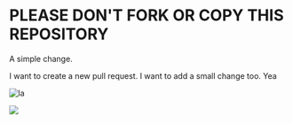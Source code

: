 PLEASE DON'T FORK OR COPY THIS REPOSITORY
=========================================

A simple change.

I want to create a new pull request.
I want to add a small change too.
Yea

![la](https://dl.dropboxusercontent.com/u/279054/Cod-Steamed-Water-Butter.jpg)

<img src="https://dl.dropboxusercontent.com/u/279054/Cod-Steamed-Water-Butter.jpg" />

